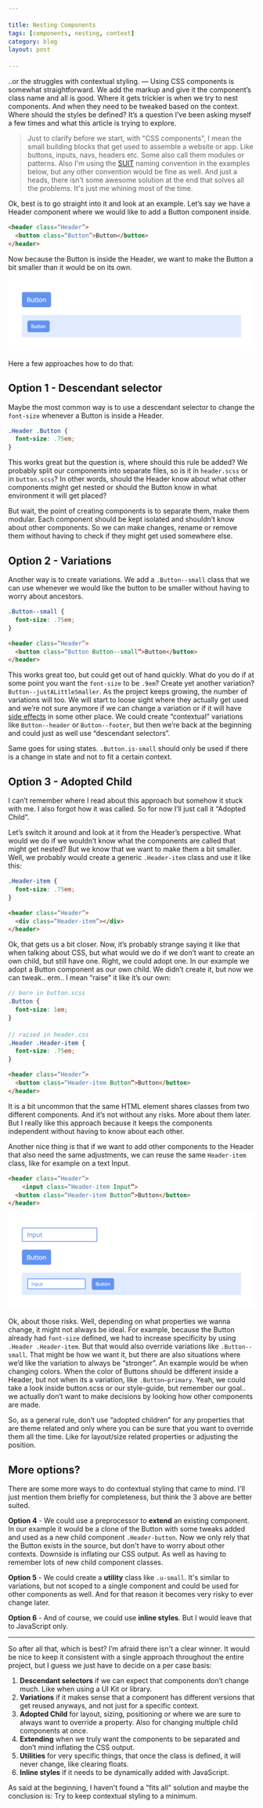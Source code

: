 ```yaml
---

title: Nesting Components
tags: [components, nesting, context]
category: blog
layout: post

---
```


..or the struggles with contextual styling. — Using CSS components is somewhat straightforward. We add the markup and give it the component’s class name and all is good. Where it gets trickier is when we try to nest components. And when they need to be tweaked based on the context. Where should the styles be defined? It’s a question I’ve been asking myself a few times and what this article is trying to explore.

> Just to clarify before we start, with "CSS components", I mean the small building blocks that get used to assemble a website or app. Like buttons, inputs, navs, headers etc. Some also call them modules or patterns. Also I'm using the [SUIT](https://github.com/suitcss/suit/blob/master/doc/naming-conventions.md) naming convention in the examples below, but any other convention would be fine as well. And just a heads, there isn't some awesome solution at the end that solves all the problems. It's just me whining most of the time.


Ok, best is to go straight into it and look at an example. Let’s say we have a Header component where we would like to add a Button component inside.

```html
<header class=“Header”>
  <button class=“Button”>Button</button>
</header>
```

Now because the Button is inside the Header, we want to make the Button a bit smaller than it would be on its own.

![Button in Header](/img/posts/nesting-components-1.png)

Here a few approaches how to do that:

## Option 1 - Descendant selector

Maybe the most common way is to use a descendant selector to change the `font-size` whenever a Button is inside a Header.

```css
.Header .Button {
  font-size: .75em;
}
```

This works great but the question is, where should this rule be added? We probably split our components into separate files, so is it in `header.scss` or in `button.scss`? In other words, should the Header know about what other components might get nested or should the Button know in what environment it will get placed?

But wait, the point of creating components is to separate them, make them modular. Each component should be kept isolated and shouldn’t know about other components. So we can make changes, rename or remove them without having to check if they might get used somewhere else.



## Option 2 - Variations

Another way is to create variations. We add a `.Button--small` class that we can use whenever we would like the button to be smaller without having to worry about ancestors.

```css
.Button--small {
  font-size: .75em;
}
```

```html
<header class=“Header”>
  <button class=“Button Button--small”>Button</button>
</header>
```

This works great too, but could get out of hand quickly. What do you do if at some point you want the `font-size` to be `.9em`? Create yet another variation? `Button--justALittleSmaller`. As the project keeps growing, the number of variations will too. We  will start to loose sight where they actually get used and we’re not sure anymore if we can change a variation or if it will have [side effects](http://philipwalton.com/articles/side-effects-in-css/) in some other place. We could create “contextual” variations like `Button--header` or `Button--footer`, but then we’re back at the beginning and could just as well use “descendant selectors”.

Same goes for using states. `.Button.is-small` should only be used if there is a change in state and not to fit a certain context.


## Option 3 - Adopted Child

I can’t remember where I read about this approach but somehow it stuck with me. I also forgot how it was called. So for now I’ll just call it “Adopted Child”.

Let’s switch it around and look at it from the Header’s perspective. What would we do if we wouldn’t know what the components are called that might get nested? But we know that we want to make them a bit smaller. Well, we probably would create  a generic `.Header-item` class and use it like this:

```css
.Header-item {
  font-size: .75em;
}
```

```html
<header class=“Header”>
  <div class=“Header-item”></div>
</header>
```

Ok, that gets us a bit closer. Now, it’s probably strange saying it like that when talking about CSS, but what would we do if we don’t want to create an own child, but still have one. Right, we could adopt one. In our example we adopt a Button component as our own child. We didn’t create it, but now we can tweak.. erm.. I mean “raise” it like it’s our own:

```scss
// born in button.scss
.Button {
  font-size: 1em;
}

// raised in header.css
.Header .Header-item {
  font-size: .75em;
}
```

```html
<header class=“Header”>
  <button class=“Header-item Button”>Button</button>
</header>
```

It is a bit uncommon that the same HTML element shares classes from two different components. And it’s not without any risks. More about them later. But I really like this approach because it keeps the components independent without having to know about each other.

Another nice thing is that if we want to add other components to the Header that also need the same adjustments, we can reuse the same `Header-item` class, like for example on a text Input.

```html
<header class=“Header”>
	<input class=“Header-item Input”>
  <button class=“Header-item Button”>Button</button>
</header>
```

![Button and Input in Header](/img/posts/nesting-components-2.png)

Ok, about those risks. Well, depending on what properties we wanna change, it might not always be ideal. For example, because the Button already had `font-size` defined, we had to increase specificity by using `.Header .Header-item`. But that would also override variations like `.Button--small`. That might be how we want it, but there are also situations where we’d like the variation to always be “stronger”. An example would be when changing colors. When the color of Buttons should be different inside a Header, but not when its a variation, like `.Button—primary`. Yeah, we could take a look inside button.scss or our style-guide, but remember our goal.. we actually don’t want to make decisions by looking how other components are made.

So, as a general rule, don’t use “adopted children” for any properties that are theme related and only where you can be sure that you want to override them all the time. Like for layout/size related properties or adjusting the position.


## More options?

There are some more ways to do contextual styling that came to mind. I'll just mention them briefly for completeness, but think the 3 above are better suited.

__Option 4__ - We could use a preprocessor to __extend__ an existing component. In our example it would be a clone of the Button with some tweaks added and used as a new child component `.Header-button`. Now we only rely that the Button exists in the source, but don't have to worry about other contexts. Downside is inflating our CSS output. As well as having to remember lots of new child component classes.

__Option 5__ - We could create a __utility__ class like `.u-small`. It's similar to variations, but not scoped to a single component and could be used for other components as well. And for that reason it becomes very risky to ever change later.

__Option 6__ - And of course, we could use __inline styles__. But I would leave that to JavaScript only.


--------


So after all that, which is best? I’m afraid there isn't a clear winner. It would be nice to keep it consistent with a single approach throughout the entire project, but I guess we just have to decide on a per case basis:

1. __Descendant selectors__ if we can expect that components don’t change much. Like when using a UI Kit or library.
2. __Variations__ if it makes sense that a component has different versions that get reused anyways, and not just for a specific context.
3. __Adopted Child__ for layout, sizing, positioning or where we are sure to always want to override a property. Also for changing multiple child components at once.
4. __Extending__ when we truly want the components to be separated and don’t mind inflating the CSS output.
5. __Utilities__ for very specific things, that once the class is defined, it will never change, like clearing floats.
6. __Inline styles__ if it needs to be dynamically added with JavaScript.

As said at the beginning, I haven't found a "fits all" solution and maybe the conclusion is: Try to keep contextual styling to a minimum.
